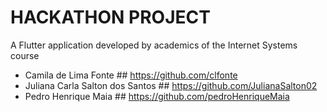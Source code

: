 # HACKATHON PROJECT

A Flutter application developed by academics of the Internet Systems course

- Camila de Lima Fonte ## https://github.com/clfonte
- Juliana Carla Salton dos Santos ## https://github.com/JulianaSalton02
- Pedro Henrique Maia ## https://github.com/pedroHenriqueMaia
